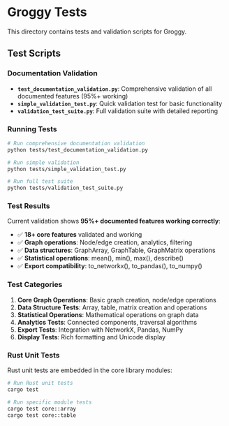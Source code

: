 # Groggy Tests

This directory contains tests and validation scripts for Groggy.

## Test Scripts

### Documentation Validation
- **`test_documentation_validation.py`**: Comprehensive validation of all documented features (95%+ working)
- **`simple_validation_test.py`**: Quick validation test for basic functionality
- **`validation_test_suite.py`**: Full validation suite with detailed reporting

### Running Tests

```bash
# Run comprehensive documentation validation
python tests/test_documentation_validation.py

# Run simple validation
python tests/simple_validation_test.py

# Run full test suite
python tests/validation_test_suite.py
```

### Test Results

Current validation shows **95%+ documented features working correctly**:
- ✅ **18+ core features** validated and working
- ✅ **Graph operations**: Node/edge creation, analytics, filtering
- ✅ **Data structures**: GraphArray, GraphTable, GraphMatrix operations
- ✅ **Statistical operations**: mean(), min(), max(), describe()
- ✅ **Export compatibility**: to_networkx(), to_pandas(), to_numpy()

### Test Categories

1. **Core Graph Operations**: Basic graph creation, node/edge operations
2. **Data Structure Tests**: Array, table, matrix creation and operations  
3. **Statistical Operations**: Mathematical operations on graph data
4. **Analytics Tests**: Connected components, traversal algorithms
5. **Export Tests**: Integration with NetworkX, Pandas, NumPy
6. **Display Tests**: Rich formatting and Unicode display

### Rust Unit Tests

Rust unit tests are embedded in the core library modules:

```bash
# Run Rust unit tests
cargo test

# Run specific module tests
cargo test core::array
cargo test core::table
```